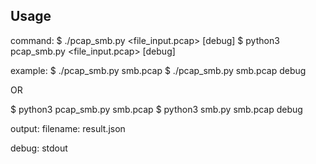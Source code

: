 ## Usage

command:
$ ./pcap_smb.py <file_input.pcap> [debug]
$ python3 pcap_smb.py <file_input.pcap> [debug]

example:
$ ./pcap_smb.py smb.pcap
$ ./pcap_smb.py smb.pcap debug

OR

$ python3 pcap_smb.py smb.pcap
$ python3 smb.py smb.pcap debug

output:
filename: result.json

debug: stdout


